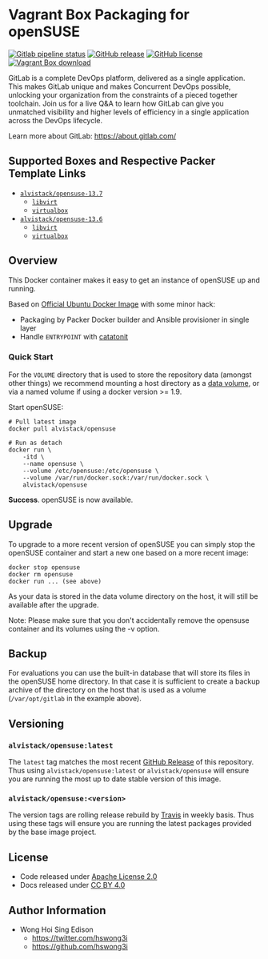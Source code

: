 # Vagrant Box Packaging for openSUSE

[![Gitlab pipeline status](https://img.shields.io/gitlab/pipeline/alvistack/vagrant-opensuse/master)](https://gitlab.com/alvistack/vagrant-opensuse/-/pipelines)
[![GitHub release](https://img.shields.io/github/release/alvistack/vagrant-opensuse.svg)](https://github.com/alvistack/vagrant-opensuse/releases)
[![GitHub license](https://img.shields.io/github/license/alvistack/vagrant-opensuse.svg)](https://github.com/alvistack/vagrant-opensuse/blob/master/LICENSE)
[![Vagrant Box download](https://img.shields.io/vagrant/pulls/alvistack/opensuse.svg)](https://hub.vagrant.com/r/alvistack/opensuse/)

GitLab is a complete DevOps platform, delivered as a single application. This makes GitLab unique and makes Concurrent DevOps possible, unlocking your organization from the constraints of a pieced together toolchain. Join us for a live Q\&A to learn how GitLab can give you unmatched visibility and higher levels of efficiency in a single application across the DevOps lifecycle.

Learn more about GitLab: <https://about.gitlab.com/>

## Supported Boxes and Respective Packer Template Links

  - [`alvistack/opensuse-13.7`](https://app.vagrantup.com/alvistack/boxes/opensuse-13.7)
      - [`libvirt`](https://github.com/alvistack/vagrant-opensuse/blob/master/packer/libvirt-13.7/packer.json)
      - [`virtualbox`](https://github.com/alvistack/vagrant-opensuse/blob/master/packer/virtualbox-13.7/packer.json)
  - [`alvistack/opensuse-13.6`](https://app.vagrantup.com/alvistack/boxes/opensuse-13.6)
      - [`libvirt`](https://github.com/alvistack/vagrant-opensuse/blob/master/packer/libvirt-13.6/packer.json)
      - [`virtualbox`](https://github.com/alvistack/vagrant-opensuse/blob/master/packer/virtualbox-13.6/packer.json)

## Overview

This Docker container makes it easy to get an instance of openSUSE up and running.

Based on [Official Ubuntu Docker Image](https://hub.docker.com/_/ubuntu/) with some minor hack:

  - Packaging by Packer Docker builder and Ansible provisioner in single layer
  - Handle `ENTRYPOINT` with [catatonit](https://github.com/openSUSE/catatonit)

### Quick Start

For the `VOLUME` directory that is used to store the repository data (amongst other things) we recommend mounting a host directory as a [data volume](https://docs.docker.com/engine/tutorials/dockervolumes/#/data-volumes), or via a named volume if using a docker version \>= 1.9.

Start openSUSE:

    # Pull latest image
    docker pull alvistack/opensuse
    
    # Run as detach
    docker run \
        -itd \
        --name opensuse \
        --volume /etc/opensuse:/etc/opensuse \
        --volume /var/run/docker.sock:/var/run/docker.sock \
        alvistack/opensuse

**Success**. openSUSE is now available.

## Upgrade

To upgrade to a more recent version of openSUSE you can simply stop the openSUSE
container and start a new one based on a more recent image:

    docker stop opensuse
    docker rm opensuse
    docker run ... (see above)

As your data is stored in the data volume directory on the host, it will still
be available after the upgrade.

Note: Please make sure that you don't accidentally remove the opensuse container and its volumes using the -v option.

## Backup

For evaluations you can use the built-in database that will store its files in the openSUSE home directory. In that case it is sufficient to create a backup archive of the directory on the host that is used as a volume (`/var/opt/gitlab` in the example above).

## Versioning

### `alvistack/opensuse:latest`

The `latest` tag matches the most recent [GitHub Release](https://github.com/alvistack/vagrant-opensuse/releases) of this repository. Thus using `alvistack/opensuse:latest` or `alvistack/opensuse` will ensure you are running the most up to date stable version of this image.

### `alvistack/opensuse:<version>`

The version tags are rolling release rebuild by [Travis](https://travis-ci.com/alvistack/vagrant-opensuse) in weekly basis. Thus using these tags will ensure you are running the latest packages provided by the base image project.

## License

  - Code released under [Apache License 2.0](LICENSE)
  - Docs released under [CC BY 4.0](http://creativecommons.org/licenses/by/4.0/)

## Author Information

  - Wong Hoi Sing Edison
      - <https://twitter.com/hswong3i>
      - <https://github.com/hswong3i>
